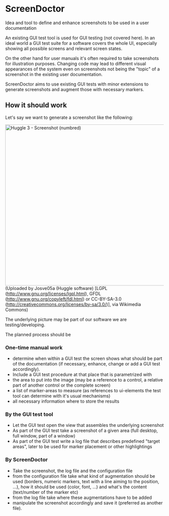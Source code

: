 # ScreenDoctor
Idea and tool to define and enhance screenshots to be used in a user documentation

An existing GUI test tool is used for GUI testing (not covered here).
In an ideal world a GUI test suite for a software covers the whole UI, especially showing all possible screens and relevant screen states.

On the other hand for user manuals it's often required to take screenshots for illustration purposes.
Changing code may lead to different visual appearances of the system even on screenshots not being the "topic" of a screenshot in the existing user documentation.

ScreenDoctor aims to use existing GUI tests with minor extensions to generate screenshots and augment those with necessary markers.

## How it should work

Let's say we want to generate a screenshot like the following:

<a href="https://commons.wikimedia.org/wiki/File%3AHuggle_3_-_Screenshot_(numbred).png"><img width="512" alt="Huggle 3 - Screenshot (numbred)" src="https://upload.wikimedia.org/wikipedia/commons/thumb/a/a9/Huggle_3_-_Screenshot_%28numbred%29.png/512px-Huggle_3_-_Screenshot_%28numbred%29.png"/></a>
(Uploaded by Josve05a (Huggle software) [LGPL (http://www.gnu.org/licenses/lgpl.html), GFDL (http://www.gnu.org/copyleft/fdl.html) or CC-BY-SA-3.0 (http://creativecommons.org/licenses/by-sa/3.0/)], via Wikimedia Commons)

The underlying picture may be part of our software we are testing/developing.

The planned process should be

### One-time manual work
- determine when within a GUI test the screen shows what should be part of the documentation (if necessary, enhance, change or add a GUI test accordingly).
- Include a GUI test procedure at that place that is parametrized with
 - the area to put into the image (may be a reference to a control, a relative part of another control or the complete screen)
 - a list of marker-areas to measure (as references to ui-elements the test tool can determine with it's usual mechanisms)
 - all necessary information where to store the results

### By the GUI test tool
- Let the GUI test open the view that assembles the underlying screenshot
- As part of the GUI test take a screenshot of a given area (full desktop, full window, part of a window)
- As part of the GUI test write a log file that describes predefined "target areas", later to be used for marker placement or other highlightings

### By ScreenDoctor
- Take the screenshot, the log file and the configuration file
- from the configuration file take what kind of augmentation should be used (borders, numeric markers, text with a line aiming to the position, ...), how it should be used (color, font, ...) and what's the content (text/number of the marker etc)
- from the log file take where these augmentations have to be added
- manipulate the screenshot accordingly and save it (preferred as another file).
